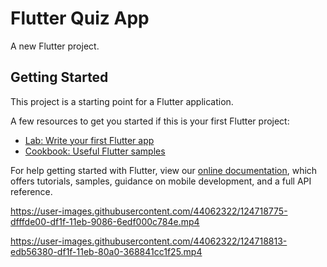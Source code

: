 


# Flutter Quiz App

A new Flutter project.

## Getting Started

This project is a starting point for a Flutter application.

A few resources to get you started if this is your first Flutter project:

- [Lab: Write your first Flutter app](https://flutter.dev/docs/get-started/codelab)
- [Cookbook: Useful Flutter samples](https://flutter.dev/docs/cookbook)

For help getting started with Flutter, view our
[online documentation](https://flutter.dev/docs), which offers tutorials,
samples, guidance on mobile development, and a full API reference.


https://user-images.githubusercontent.com/44062322/124718775-dfffde00-df1f-11eb-9086-6edf000c784e.mp4

https://user-images.githubusercontent.com/44062322/124718813-edb56380-df1f-11eb-80a0-368841cc1f25.mp4


